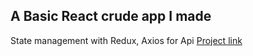 ## A Basic React crude app I made  
State management with Redux, Axios for Api
[Project link](https://react-crude-app.netlify.app/)
